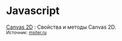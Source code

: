 # Javascript

[Canvas 2D](canvas/index.md)
: Свойства и методы Canvas 2D.<br /><small>Источник: [msiter.ru](https://msiter.ru/references/canvas-reference)</small>
